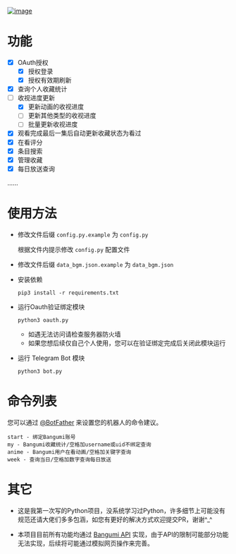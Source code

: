 [![image](https://cdn.jsdelivr.net/gh/Ukenn2112/image/BangumiTelegramBot.png)](https://github.com/Ukenn2112/BangumiTelegramBot/)


# 功能

- [x] OAuth授权
  - [x] 授权登录
  - [x] 授权有效期刷新
- [x] 查询个人收藏统计
- [ ] 收视进度更新
  - [x] 更新动画的收视进度
  - [ ] 更新其他类型的收视进度
  - [ ] 批量更新收视进度
- [x] 观看完成最后一集后自动更新收藏状态为看过
- [x] 在看评分
- [x] 条目搜索
- [x] 管理收藏
- [x] 每日放送查询

......
# 使用方法

- 修改文件后缀 `config.py.example` 为 `config.py`

  根据文件内提示修改 `config.py` 配置文件

- 修改文件后缀 `data_bgm.json.example` 为 `data_bgm.json`

- 安装依赖

  ```
  pip3 install -r requirements.txt
  ```

- 运行Oauth验证绑定模块

  ```
  python3 oauth.py
  ```
  
  - 如遇无法访问请检查服务器防火墙
  - 如果您想后续仅自己个人使用，您可以在验证绑定完成后关闭此模块运行

- 运行 Telegram Bot 模块

  ```
  python3 bot.py
  ```

# 命令列表

您可以通过 [@BotFather](https://t.me/botfather) 来设置您的机器人的命令建议。

```
start - 绑定Bangumi账号
my - Bangumi收藏统计/空格加username或uid不绑定查询
anime - Bangumi用户在看动画/空格加关键字查询
week - 查询当日/空格加数字查询每日放送
```

# 其它

- 这是我第一次写的Python项目，没系统学习过Python，许多细节上可能没有规范还请大佬们多多包涵，如您有更好的解决方式欢迎提交PR，谢谢^_^

- 本项目目前所有功能均通过 [Bangumi API](https://github.com/bangumi/api) 实现，由于API的限制可能部分功能无法实现，后续将可能通过模拟网页操作来完善。
